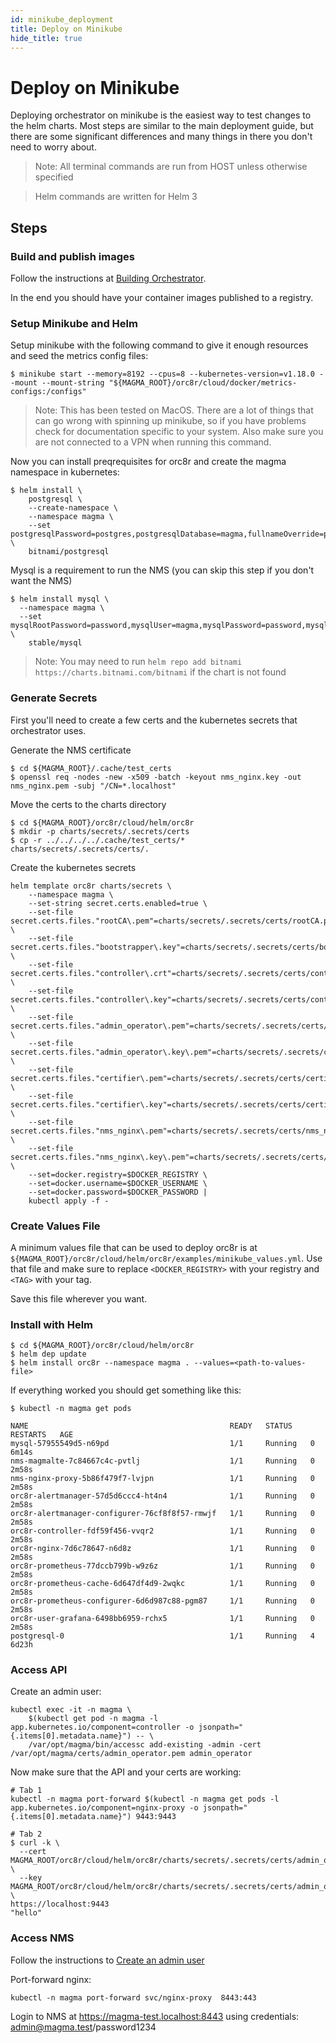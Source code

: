 ```yaml
---
id: minikube_deployment
title: Deploy on Minikube
hide_title: true
---
```


# Deploy on Minikube

Deploying orchestrator on minikube is the easiest way to test changes to the helm
charts. Most steps are similar to the main deployment guide, but there are some
significant differences and many things in there you don't need to worry about.

> Note: All terminal commands are run from HOST unless otherwise specified

> Helm commands are written for Helm 3

## Steps

### Build and publish images

Follow the instructions at [Building Orchestrator](../deploy_build.md#build-and-publish-container-images).

In the end you should have your container images published to a registry.

### Setup Minikube and Helm

Setup minikube with the following command to give it enough resources and seed the
metrics config files:

```
$ minikube start --memory=8192 --cpus=8 --kubernetes-version=v1.18.0 --mount --mount-string "${MAGMA_ROOT}/orc8r/cloud/docker/metrics-configs:/configs"
```

> Note: This has been tested on MacOS. There are a lot of things that can go wrong
> with spinning up minikube, so if you have problems check for documentation specific
> to your system. Also make sure you are not connected to a VPN when running this command.

Now you can install preqrequisites for orc8r and create the magma namespace in kubernetes:

```
$ helm install \
    postgresql \
    --create-namespace \
    --namespace magma \
    --set postgresqlPassword=postgres,postgresqlDatabase=magma,fullnameOverride=postgresql \
    bitnami/postgresql
```

Mysql is a requirement to run the NMS (you can skip this step if you don't want the NMS)

```
$ helm install mysql \
  --namespace magma \
  --set mysqlRootPassword=password,mysqlUser=magma,mysqlPassword=password,mysqlDatabase=magma \
    stable/mysql
```

> Note: You may need to run `helm repo add bitnami https://charts.bitnami.com/bitnami` if the chart is not found

### Generate Secrets

First you'll need to create a few certs and the kubernetes secrets that orchestrator
uses.

Generate the NMS certificate

```
$ cd ${MAGMA_ROOT}/.cache/test_certs
$ openssl req -nodes -new -x509 -batch -keyout nms_nginx.key -out nms_nginx.pem -subj "/CN=*.localhost"
```

Move the certs to the charts directory

```
$ cd ${MAGMA_ROOT}/orc8r/cloud/helm/orc8r
$ mkdir -p charts/secrets/.secrets/certs
$ cp -r ../../../../.cache/test_certs/* charts/secrets/.secrets/certs/.
```

Create the kubernetes secrets

```
helm template orc8r charts/secrets \
    --namespace magma \
    --set-string secret.certs.enabled=true \
    --set-file secret.certs.files."rootCA\.pem"=charts/secrets/.secrets/certs/rootCA.pem \
    --set-file secret.certs.files."bootstrapper\.key"=charts/secrets/.secrets/certs/bootstrapper.key \
    --set-file secret.certs.files."controller\.crt"=charts/secrets/.secrets/certs/controller.crt \
    --set-file secret.certs.files."controller\.key"=charts/secrets/.secrets/certs/controller.key \
    --set-file secret.certs.files."admin_operator\.pem"=charts/secrets/.secrets/certs/admin_operator.pem \
    --set-file secret.certs.files."admin_operator\.key\.pem"=charts/secrets/.secrets/certs/admin_operator.key.pem \
    --set-file secret.certs.files."certifier\.pem"=charts/secrets/.secrets/certs/certifier.pem \
    --set-file secret.certs.files."certifier\.key"=charts/secrets/.secrets/certs/certifier.key \
    --set-file secret.certs.files."nms_nginx\.pem"=charts/secrets/.secrets/certs/nms_nginx.pem \
    --set-file secret.certs.files."nms_nginx\.key\.pem"=charts/secrets/.secrets/certs/nms_nginx.key \
    --set=docker.registry=$DOCKER_REGISTRY \
    --set=docker.username=$DOCKER_USERNAME \
    --set=docker.password=$DOCKER_PASSWORD |
    kubectl apply -f -
```

### Create Values File

A minimum values file that can be used to deploy orc8r is at `${MAGMA_ROOT}/orc8r/cloud/helm/orc8r/examples/minikube_values.yml`.
Use that file and make sure to replace `<DOCKER_REGISTRY>` with your registry and `<TAG>` with your tag.

Save this file wherever you want.

### Install with Helm

```
$ cd ${MAGMA_ROOT}/orc8r/cloud/helm/orc8r
$ helm dep update
$ helm install orc8r --namespace magma . --values=<path-to-values-file>
```

If everything worked you should get something like this:

```
$ kubectl -n magma get pods

NAME                                             READY   STATUS    RESTARTS   AGE
mysql-57955549d5-n69pd                           1/1     Running   0          6m14s
nms-magmalte-7c84667c4c-pvtlj                    1/1     Running   0          2m58s
nms-nginx-proxy-5b86f479f7-lvjpn                 1/1     Running   0          2m58s
orc8r-alertmanager-57d5d6ccc4-ht4n4              1/1     Running   0          2m58s
orc8r-alertmanager-configurer-76cf8f8f57-rmwjf   1/1     Running   0          2m58s
orc8r-controller-fdf59f456-vvqr2                 1/1     Running   0          2m58s
orc8r-nginx-7d6c78647-n6d8z                      1/1     Running   0          2m58s
orc8r-prometheus-77dccb799b-w9z6z                1/1     Running   0          2m58s
orc8r-prometheus-cache-6d647df4d9-2wqkc          1/1     Running   0          2m58s
orc8r-prometheus-configurer-6d6d987c88-pgm87     1/1     Running   0          2m58s
orc8r-user-grafana-6498bb6959-rchx5              1/1     Running   0          2m58s
postgresql-0                                     1/1     Running   4          6d23h
```

### Access API

Create an admin user:

```
kubectl exec -it -n magma \
    $(kubectl get pod -n magma -l app.kubernetes.io/component=controller -o jsonpath="{.items[0].metadata.name}") -- \
    /var/opt/magma/bin/accessc add-existing -admin -cert /var/opt/magma/certs/admin_operator.pem admin_operator
```

Now make sure that the API and your certs are working:

```
# Tab 1
kubectl -n magma port-forward $(kubectl -n magma get pods -l app.kubernetes.io/component=nginx-proxy -o jsonpath="{.items[0].metadata.name}") 9443:9443
```

```
# Tab 2
$ curl -k \
  --cert MAGMA_ROOT/orc8r/cloud/helm/orc8r/charts/secrets/.secrets/certs/admin_operator.pem \
  --key MAGMA_ROOT/orc8r/cloud/helm/orc8r/charts/secrets/.secrets/certs/admin_operator.key.pem \
https://localhost:9443
"hello"
```

### Access NMS

Follow the instructions to [Create an admin user](../deploy_install.md#create-an-nms-admin-user)

Port-forward nginx:

```
kubectl -n magma port-forward svc/nginx-proxy  8443:443
```

Login to NMS at https://magma-test.localhost:8443 using credentials: admin@magma.test/password1234
